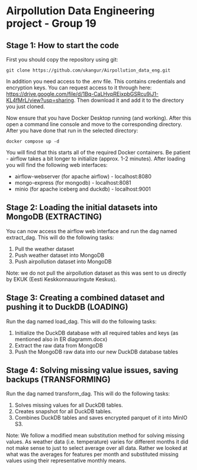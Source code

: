 # Airpollution Data Engineering project - Group 19

## Stage 1: How to start the code
First you should copy the repository using git:

`git clone https://github.com/ukangur/Airpollution_data_eng.git`

In addition you need access to the .env file. This contains credentials and encryption keys. You can request access to it through here: https://drive.google.com/file/d/1Bq-CaLHvpREixpbGSRcu9iJ1-KL4fMrL/view?usp=sharing. Then download it and add it to the directory you just cloned.

Now ensure that you have Docker Desktop running (and working). After this open a command line console and move to the corresponding directory. After you have done that run in the selected directory:

`docker compose up -d`

You will find that this starts all of the required Docker containers. Be patient - airflow takes a bit longer to initialize (approx. 1-2 minutes). After loading you will find the following web interfaces:

* airflow-webserver (for apache airflow) - localhost:8080
* mongo-express (for mongodb) - localhost:8081
* minio (for apache iceberg and duckdb) - localhost:9001

 ## Stage 2: Loading the initial datasets into MongoDB (EXTRACTING)

You can now access the airflow web interface and run the dag named extract_dag. This will do the following tasks:

1) Pull the weather dataset
2) Push weather dataset into MongoDB
3) Push airpollution dataset into MongoDB

Note: we do not pull the airpollution dataset as this was sent to us directly by EKUK (Eesti Keskkonnauuringute Keskus).

## Stage 3: Creating a combined dataset and pushing it to DuckDB (LOADING)

Run the dag named load_dag. This will do the following tasks:

1) Initialize the DuckDB database with all required tables and keys (as mentioned also in ER diagramm.docx)
2) Extract the raw data from MongoDB
3) Push the MongoDB raw data into our new DuckDB database tables

## Stage 4: Solving missing value issues, saving backups (TRANSFORMING)

Run the dag named transform_dag. This will do the following tasks:

1) Solves missing values for all DuckDB tables.
2) Creates snapshot for all DuckDB tables.
3) Combines DuckDB tables and saves encrypted parquet of it into MinIO S3.

Note: We follow a modified mean substitution method for solving missing values. As weather data (i.e. temperature) varies for different months it did not make sense to just to select average over all data. Rather we looked at what was the averages for features per month and substituted missing values using their representative monthly means.
